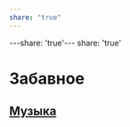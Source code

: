 ```yaml
---
share: "true"
---
```


---share: 'true'---
share: 'true'
# Забавное

## [Музыка](./funny/music.md)
